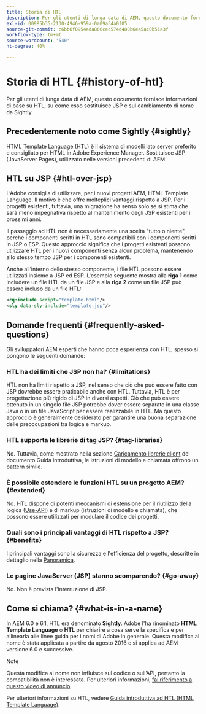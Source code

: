 ```yaml
---
title: Storia di HTL
description: Per gli utenti di lunga data di AEM, questo documento fornisce informazioni di base su HTL, su come esso sostituisce JSP e sul cambiamento di nome da Sightly.
exl-id: 00985b35-2130-4946-959a-0a09a34a0f05
source-git-commit: c6bb6f0954ada866cec574d480b6ea5ac0b51a3f
workflow-type: tm+mt
source-wordcount: '540'
ht-degree: 40%

---
```



# Storia di HTL {#history-of-htl}

Per gli utenti di lunga data di AEM, questo documento fornisce informazioni di base su HTL, su come esso sostituisce JSP e sul cambiamento di nome da Sightly.

## Precedentemente noto come Sightly {#sightly}

HTML Template Language (HTL) è il sistema di modelli lato server preferito e consigliato per HTML in Adobe Experience Manager. Sostituisce JSP (JavaServer Pages), utilizzato nelle versioni precedenti di AEM.

## HTL su JSP {#htl-over-jsp}

L’Adobe consiglia di utilizzare, per i nuovi progetti AEM, HTML Template Language. Il motivo è che offre molteplici vantaggi rispetto a JSP. Per i progetti esistenti, tuttavia, una migrazione ha senso solo se si stima che sarà meno impegnativa rispetto al mantenimento degli JSP esistenti per i prossimi anni.

Il passaggio ad HTL non è necessariamente una scelta &quot;tutto o niente&quot;, perché i componenti scritti in HTL sono compatibili con i componenti scritti in JSP o ESP. Questo approccio significa che i progetti esistenti possono utilizzare HTL per i nuovi componenti senza alcun problema, mantenendo allo stesso tempo JSP per i componenti esistenti.

Anche all’interno dello stesso componente, i file HTL possono essere utilizzati insieme a JSP ed ESP. L&#39;esempio seguente mostra alla **riga 1** come includere un file HTL da un file JSP e alla **riga 2** come un file JSP può essere incluso da un file HTL:

```xml
<cq:include script="template.html"/>
<sly data-sly-include="template.jsp"/>
```

## Domande frequenti {#frequently-asked-questions}

Gli sviluppatori AEM esperti che hanno poca esperienza con HTL, spesso si pongono le seguenti domande:

### HTL ha dei limiti che JSP non ha? {#limitations}

HTL non ha limiti rispetto a JSP, nel senso che ciò che può essere fatto con JSP dovrebbe essere praticabile anche con HTL. Tuttavia, HTL è per progettazione più rigido di JSP in diversi aspetti. Ciò che può essere ottenuto in un singolo file JSP potrebbe dover essere separato in una classe Java o in un file JavaScript per essere realizzabile in HTL. Ma questo approccio è generalmente desiderato per garantire una buona separazione delle preoccupazioni tra logica e markup.

### HTL supporta le librerie di tag JSP? {#tag-libraries}

No. Tuttavia, come mostrato nella sezione [Caricamento librerie client](getting-started.md#loading-client-libraries) del documento Guida introduttiva, le istruzioni di modello e chiamata offrono un pattern simile.

### È possibile estendere le funzioni HTL su un progetto AEM? {#extended}

No. HTL dispone di potenti meccanismi di estensione per il riutilizzo della logica ([Use-API](#use-api-for-accessing-logic)) e di markup (istruzioni di modello e chiamata), che possono essere utilizzati per modulare il codice dei progetti.

### Quali sono i principali vantaggi di HTL rispetto a JSP? {#benefits}

I principali vantaggi sono la sicurezza e l&#39;efficienza del progetto, descritte in dettaglio nella [Panoramica](overview.md).

### Le pagine JavaServer (JSP) stanno scomparendo? {#go-away}

No. Non è prevista l&#39;interruzione di JSP.

## Come si chiama? {#what-is-in-a-name}

In AEM 6.0 e 6.1, HTL era denominato **Sightly**. Adobe l&#39;ha rinominato **HTML Template Language** o **HTL** per chiarire a cosa serve la specifica e per allinearla alle linee guida per i nomi di Adobe in generale. Questa modifica al nome è stata applicata a partire da agosto 2016 e si applica ad AEM versione 6.0 e successive.

>[!NOTE]
>
>Questa modifica al nome non influisce sul codice o sull’API, pertanto la compatibilità non è interessata. Per ulteriori informazioni, [fai riferimento a questo video di annuncio](https://helpx.adobe.com/it/experience-manager/how-to/announce-htl.html).

Per ulteriori informazioni su HTL, vedere [Guida introduttiva ad HTL (HTML Template Language)](overview.md).
